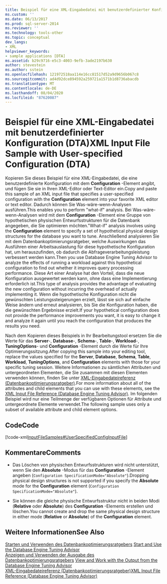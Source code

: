 ```yaml
---
title: Beispiel für eine XML-Eingabedatei mit benutzerdefinierter Konfiguration (DTA) | Microsoft-Dokumentation
ms.custom: ''
ms.date: 06/13/2017
ms.prod: sql-server-2014
ms.reviewer: ''
ms.technology: tools-other
ms.topic: conceptual
dev_langs:
- XML
helpviewer_keywords:
- sample applications [DTA]
ms.assetid: b29c9716-e5c3-4003-9efb-3ade2197b630
author: stevestein
ms.author: sstein
ms.openlocfilehash: 121972518aa114e16cc81517d52a9d9656b067c8
ms.sourcegitcommit: ad4d92dce894592a259721a1571b1d8736abacdb
ms.translationtype: MT
ms.contentlocale: de-DE
ms.lasthandoff: 08/04/2020
ms.locfileid: "87620087"
---
```

# <a name="xml-input-file-sample-with-user-specified-configuration-dta"></a><span data-ttu-id="f0ccc-102">Beispiel für eine XML-Eingabedatei mit benutzerdefinierter Konfiguration (DTA)</span><span class="sxs-lookup"><span data-stu-id="f0ccc-102">XML Input File Sample with User-specified Configuration (DTA)</span></span>
  <span data-ttu-id="f0ccc-103">Kopieren Sie dieses Beispiel für eine XML-Eingabedatei, die eine benutzerdefinierte Konfiguration mit dem **Configuration** -Element angibt, und fügen Sie sie in Ihren XML-Editor oder Text-Editor ein.</span><span class="sxs-lookup"><span data-stu-id="f0ccc-103">Copy and paste this sample of an XML input file that specifies a user-specified configuration with the **Configuration** element into your favorite XML editor or text editor.</span></span> <span data-ttu-id="f0ccc-104">Dadurch können Sie Was-wäre-wenn-Analysen ausführen.</span><span class="sxs-lookup"><span data-stu-id="f0ccc-104">This enables you to perform "what-if" analysis.</span></span> <span data-ttu-id="f0ccc-105">Bei Was-wäre-wenn-Analysen wird mit dem **Configuration** -Element eine Gruppe von hypothetischen physischen Entwurfsstrukturen für die Datenbank angegeben, die Sie optimieren möchten.</span><span class="sxs-lookup"><span data-stu-id="f0ccc-105">"What-if" analysis involves using the **Configuration** element to specify a set of hypothetical physical design structures for the database you want to tune.</span></span> <span data-ttu-id="f0ccc-106">Anschließend analysieren Sie mit dem Datenbankoptimierungsratgeber, welche Auswirkungen das Ausführen einer Arbeitsauslastung für diese hypothetische Konfiguration hat, um herauszufinden, ob dadurch die Abfrageverarbeitungsleistung verbessert werden kann.</span><span class="sxs-lookup"><span data-stu-id="f0ccc-106">Then you use Database Engine Tuning Advisor to analyze the effects of running a workload against this hypothetical configuration to find out whether it improves query processing performance.</span></span> <span data-ttu-id="f0ccc-107">Diese Art einer Analyse hat den Vorteil, dass die neue Konfiguration ausgewertet werden kann, ohne dass eine Implementierung erforderlich ist.</span><span class="sxs-lookup"><span data-stu-id="f0ccc-107">This type of analysis provides the advantage of evaluating the new configuration without incurring the overhead of actually implementing it.</span></span> <span data-ttu-id="f0ccc-108">Wenn die hypothetische Konfiguration nicht die gewünschten Leistungssteigerungen erzielt, lässt sie sich auf einfache Weise ändern und erneut analysieren, bis Sie die Konfiguration haben, die die gewünschten Ergebnisse erzielt.</span><span class="sxs-lookup"><span data-stu-id="f0ccc-108">If your hypothetical configuration does not provide the performance improvements you want, it is easy to change it and analyze it again until you reach the configuration that produces the results you need.</span></span>  
  
 <span data-ttu-id="f0ccc-109">Nach dem Kopieren dieses Beispiels in Ihr Bearbeitungstool ersetzen Sie die Werte für das **Server**-, **Database**-, **Schema**-, **Table**-, **Workload**-, **TuningOptions**- und **Configuration** -Element durch die Werte für Ihre Optimierungssitzung.</span><span class="sxs-lookup"><span data-stu-id="f0ccc-109">After copying this sample into your editing tool, replace the values specified for the **Server**, **Database**, **Schema**, **Table**, **Workload**, **TuningOptions**, and **Configuration** elements with those for your specific tuning session.</span></span> <span data-ttu-id="f0ccc-110">Weitere Informationen zu sämtlichen Attributen und untergeordneten Elementen, die Sie zusammen mit diesen Elementen verwenden können, finden Sie unter [XML-Eingabedateireferenz &#40;Datenbankoptimierungsratgeber&#41;](xml-input-file-reference-database-engine-tuning-advisor.md).</span><span class="sxs-lookup"><span data-stu-id="f0ccc-110">For more information about all of the attributes and child elements that you can use with these elements, see the [XML Input File Reference &#40;Database Engine Tuning Advisor&#41;](xml-input-file-reference-database-engine-tuning-advisor.md).</span></span> <span data-ttu-id="f0ccc-111">Im folgenden Beispiel wird nur eine Teilmenge der verfügbaren Optionen für Attribute und untergeordnete Elemente verwendet.</span><span class="sxs-lookup"><span data-stu-id="f0ccc-111">The following sample uses only a subset of available attribute and child element options.</span></span>  
  
## <a name="code"></a><span data-ttu-id="f0ccc-112">Code</span><span class="sxs-lookup"><span data-stu-id="f0ccc-112">Code</span></span>  
 [!code-xml[InputFileSamples#UserSpecifiedConfigInputFile](../../snippets/xml/SQL14/dta_xml/inputfilesamples/xml/dta_xml_input_file_samples.xml#userspecifiedconfiginputfile)]  
  
## <a name="comments"></a><span data-ttu-id="f0ccc-113">Kommentare</span><span class="sxs-lookup"><span data-stu-id="f0ccc-113">Comments</span></span>  
  
-   <span data-ttu-id="f0ccc-114">Das Löschen von physischen Entwurfsstrukturen wird nicht unterstützt, wenn Sie den **Absolute** -Modus für das **Configuration** -Element angeben (`Configuration SpecificationMode="Absolute"`).</span><span class="sxs-lookup"><span data-stu-id="f0ccc-114">Dropping physical design structures is not supported if you specify the **Absolute** mode for the **Configuration** element (`Configuration SpecificationMode="Absolute"`).</span></span>  
  
-   <span data-ttu-id="f0ccc-115">Sie können die gleiche physische Entwurfsstruktur nicht in beiden Modi (**Relative** oder **Absolute**) des **Configuration** -Elements erstellen und löschen.</span><span class="sxs-lookup"><span data-stu-id="f0ccc-115">You cannot create and drop the same physical design structure in either mode (**Relative** or **Absolute**) of the **Configuration** element.</span></span>  
  
## <a name="see-also"></a><span data-ttu-id="f0ccc-116">Weitere Informationen</span><span class="sxs-lookup"><span data-stu-id="f0ccc-116">See Also</span></span>  
 <span data-ttu-id="f0ccc-117">[Starten und Verwenden des Datenbankoptimierungsratgebers](../../relational-databases/performance/start-and-use-the-database-engine-tuning-advisor.md) </span><span class="sxs-lookup"><span data-stu-id="f0ccc-117">[Start and Use the Database Engine Tuning Advisor](../../relational-databases/performance/start-and-use-the-database-engine-tuning-advisor.md) </span></span>  
 <span data-ttu-id="f0ccc-118">[Anzeigen und Verwenden der Ausgabe des Datenbankoptimierungsratgebers](../../relational-databases/performance/view-and-work-with-the-output-from-the-database-engine-tuning-advisor.md) </span><span class="sxs-lookup"><span data-stu-id="f0ccc-118">[View and Work with the Output from the Database Engine Tuning Advisor](../../relational-databases/performance/view-and-work-with-the-output-from-the-database-engine-tuning-advisor.md) </span></span>  
 [<span data-ttu-id="f0ccc-119">XML-Eingabedateireferenz &#40;Datenbankoptimierungsratgeber&#41;</span><span class="sxs-lookup"><span data-stu-id="f0ccc-119">XML Input File Reference &#40;Database Engine Tuning Advisor&#41;</span></span>](xml-input-file-reference-database-engine-tuning-advisor.md)  
  
  
